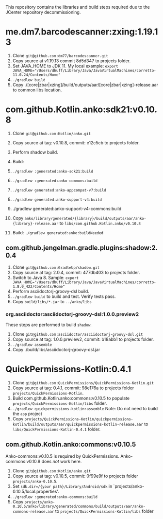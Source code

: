 This repository contains the libraries and build steps required due to the JCenter repository decommissioning.

# me.dm7.barcodescanner:zxing:1.19.13
1. Clone `git@github.com:dm77/barcodescanner.git`
1. Copy source at v1.19.13 commit 8d5d347 to projects folder.
1. Set JAVA_HOME to JDK 11. My local example: `export JAVA_HOME="/Users/dhuff/Library/Java/JavaVirtualMachines/corretto-11.0.24/Contents/Home"`
1. `./gradlew build`
1. Copy ./[core|zbar|xzing]/build/outputs/aar/[core|zbar|xzing]-release.aar to common libs location.

# com.github.Kotlin.anko:sdk21:v0.10.8
1. Clone `git@github.com:Kotlin/anko.git`
1. Copy source at tag: v0.10.8, commit: e12c5cb to projects folder.
1. Perform shadow build.
1. Build:
  1. `./gradlew :generated:anko-sdk21:build`
  1. `./gradlew :generated:anko-commons:build`
  1. `./gradlew generated:anko-appcompat-v7:build`
  1. `./gradlew generated:anko-support-v4:build`
  1. ./gradlew generated:anko-support-v4-commons:build
1. Copy `anko/library/generated/{library}/build/outputs/aar/anko-{library}-release.aar` to `libs/com.github.Kotlin.anko/v0.10.8`

1. Build: `./gradlew generated:anko:buildNeeded`

## com.github.jengelman.gradle.plugins:shadow:2.0.4
1. Clone `git@github.com:GradleUp/shadow.git`
1. Copy source at tag: 2.0.4, commit: 477db403 to projects folder.
1. Switch to Java 8. Sample: `export JAVA_HOME="/Users/dhuff/Library/Java/JavaVirtualMachines/corretto-1.8.0_422/Contents/Home"`
1. Perform asciidoctorj-groovy-dsl build.
1. `./gradlew build` to build and test. Verify tests pass.
1. Copy `build/libs/*.jar` to `../anko/libs`

### org.asciidoctor:asciidoctorj-groovy-dsl:1.0.0.preview2
These steps are performed to build `shadow`.
1. Clone `git@github.com:asciidoctor/asciidoctorj-groovy-dsl.git`
1. Copy source at tag: 1.0.0.preview2, commit: b18abb1 to projects folder.
1. `./gradlew assemble`
1. Copy ./build/libs/asciidoctorj-groovy-dsl.jar

# QuickPermissions-Kotlin:0.4.1
1. Clone `git@github.com:QuickPermissions/QuickPermissions-Kotlin.git`
1. Copy source at tag: 0.4.1, commit: 98e176a to projects folder `projects/QuickPermissions-Kotlin`.
1. Build com.github.Kotlin.anko:commons:v0.10.5 to populate `projects/QuickPermissions-Kotlin/libs` folder.
1. `./gradlew quickpermissions-kotlin:assemble` Note: Do not need to build the `app` project
1. Copy `projects/QuickPermissions-Kotlin/quickpermissions-kotlin/build/outputs/aar/quickpermissions-kotlin-release.aar` to `libs/QuickPermissions-Kotlin-0.4.1` folder.

## com.github.Kotlin.anko:commons:v0.10.5
Anko-commons:v0.10.5 is required by QuickPermissions. Anko-commons:v0.10.8 does _not_ work here.

1. Clone `git@github.com:Kotlin/anko.git`
1. Copy source at tag: v0.10.5, commit: 0f99e9f to projects folder `projects/anko-0.10.5`.
1. Set `sdk.dir=/{your path}/Library/Android/sdk` in `projects/anko-0.10.5/local.properties'.
1. `./gradlew :generated:anko-commons:build`
1. Copy `projects/anko-0.10.5/anko/library/generated/commons/build/outputs/aar/anko-commons-release.aar` to `projects/QuickPermissions-Kotlin/libs` folder
